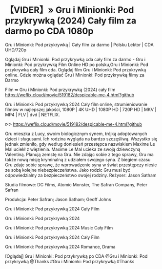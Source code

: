 # 【VIDER】» Gru i Minionki: Pod przykrywką (2024) Cały film za darmo po CDA 1080p


Gru i Minionki: Pod przykrywką | Cały film za darmo | Polsku Lektor | CDA UHD/720p

Oglądaj Gru i Minionki: Pod przykrywką cda cały film za darmo - Gru i Minionki: Pod przykrywką Film Online HD po polsku,Gru i Minionki: Pod przykrywką caly film cda. Oglądaj film Gru i Minionki: Pod przykrywką online. Gdzie można oglądać Gru i Minionki: Pod przykrywką filmy za Darmo

Film ➥ Gru i Minionki: Pod przykrywką (2024) cały film https://weflix.cloud/movie/519182/despicable-me-4.html?github

Gru i Minionki: Pod przykrywką 2024 Cały film online, strumieniowanie filmów w najlepszej jakości, 1080P | 4K UHD | 1080P HD | 720P HD | MKV | MP4 | FLV | dvd | NETFLIX.

ᐅᐅ https://weflix.cloud/movie/519182/despicable-me-4.html?github

Gru mieszka z Lucy, swoim biologicznym synem, trójką adoptowanych dzieci i sługusami. Ich rodzina wygląda na bardzo szczęśliwą. Wszystko się jednak zmieniło, gdy według doniesień przestępca nazwiskiem Maxime Le Mal uciekł z więzienia. Maxime Le Mal ucieka ze swoją dziewczyną Valentiną. Planują zemstę na Gru. Nie zdając sobie z tego sprawy, Gru ma także nową misję kryminalną z udziałem swojego syna. Z biegiem czasu Gru zdaje sobie sprawę, że wprowadzenie syna w świat przestępczy niesie ze sobą kolejne niebezpieczeństwa. Jako rodzic Gru musi być odpowiedzialny za bezpieczeństwo swojej rodziny.
Reżyser: Jason Satham

Studia filmowe: DC Films, Atomic Monster, The Safran Company, Peter Safran

Produkcja: Peter Safran; Jason Satham; Geoff Johns

Gru i Minionki: Pod przykrywką 2024 Cały Film

Gru i Minionki: Pod przykrywką 2024

Gru i Minionki: Pod przykrywką 2024 Music Cały Film

Gru i Minionki: Pod przykrywką 2024 Cały Film

Gru i Minionki: Pod przykrywką 2024 Romance, Drama

[Oglądaj] Gru i Minionki: Pod przykrywką po CDA @Gru i Minionki: Pod przykrywką @Thanks #Gru i Minionki: Pod przykrywką #Thanks
